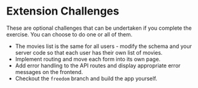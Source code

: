 # Extension Challenges

These are optional challenges that can be undertaken if you complete the exercise. You can choose to do one or all of them.

- The movies list is the same for all users - modify the schema and your server code so that each user has their own list of movies.
- Implement routing and move each form into its own page.
- Add error handling to the API routes and display appropriate error messages on the frontend.
- Checkout the `freedom` branch and build the app yourself.